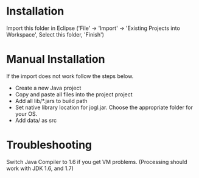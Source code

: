 # Installation
Import this folder in Eclipse ('File' -> 'Import' -> 'Existing Projects into
Workspace', Select this folder, 'Finish')

# Manual Installation
If the import does not work follow the steps below.

- Create a new Java project
- Copy and paste all files into the project project
- Add all lib/*.jars to build path
- Set native library location for jogl.jar. Choose the appropriate folder for your OS.
- Add data/ as src

# Troubleshooting
Switch Java Compiler to 1.6 if you get VM problems. (Processing should work with JDK 1.6, and 1.7)
